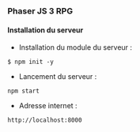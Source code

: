 ### Phaser JS 3 RPG


#### Installation du serveur

- Installation du module du serveur :

```
$ npm init -y
```

- Lancement du serveur :

```
npm start 
```

- Adresse internet :

```
http://localhost:8000
```
